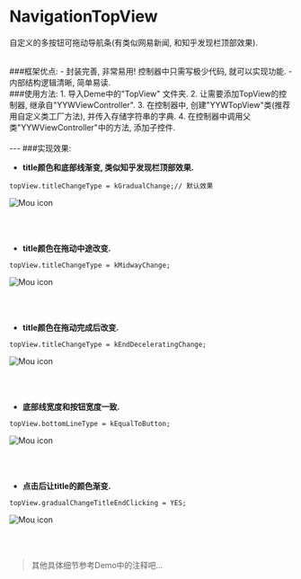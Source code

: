 # NavigationTopView
自定义的多按钮可拖动导航条(有类似网易新闻, 和知乎发现栏顶部效果). 

<br />
###框架优点:
- 封装完善, 非常易用! 控制器中只需写极少代码, 就可以实现功能.
- 内部结构逻辑清晰, 简单易读.


<br />
###使用方法:
1. 导入Deme中的"TopView" 文件夹.
2. 让需要添加TopView的控制器, 继承自"YYWViewController".
3. 在控制器中, 创建"YYWTopView"类(推荐用自定义类工厂方法), 并传入存储字符串的字典.
4. 在控制器中调用父类"YYWViewController"中的方法, 添加子控件.

	
<br />	
<br />
---
###实现效果:

- **title颜色和底部线渐变, 类似知乎发现栏顶部效果.**

```Object-C 
topView.titleChangeType = kGradualChange;// 默认效果
```


![Mou icon](https://github.com/EvanFisher/NavigationTopView/raw/master/Image/gradual.gif)

<br />
<br />

- **title颜色在拖动中途改变.**

```Object-C 
topView.titleChangeType = kMidwayChange;
```

![Mou icon](https://github.com/EvanFisher/NavigationTopView/raw/master/Image/half.gif)

<br />
<br />

- **title颜色在拖动完成后改变.**

```Object-C 
topView.titleChangeType = kEndDeceleratingChange;
```

![Mou icon](https://github.com/EvanFisher/NavigationTopView/raw/master/Image/after.gif)

<br />
<br />


- **底部线宽度和按钮宽度一致.**

```Object-C 
topView.bottomLineType = kEqualToButton;
```

![Mou icon](https://github.com/EvanFisher/NavigationTopView/raw/master/Image/width.gif)

<br />
<br />


- **点击后让title的颜色渐变.**

```Object-C 
topView.gradualChangeTitleEndClicking = YES;
```

![Mou icon](https://github.com/EvanFisher/NavigationTopView/raw/master/Image/bool.gif)

<br />
<br />


> 其他具体细节参考Demo中的注释吧...

